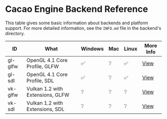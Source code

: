 # Cacao Engine Backend Reference

This table gives some basic information about backends and platform support. For more detailed information, see the `INFO.md` file in the backend's directory.

| ID | What | Windows | Mac | Linux | More Info |
| -- | ---- | ------- | --- | ----- | --------- |
| gl-glfw | OpenGL 4.1 Core Profile, GLFW | ✅ | ❔ | ✅ | [View](backends/gl-glfw/INFO.md) |
| gl-sdl | OpenGL 4.1 Core Profile, SDL | ✅ | ❔ | ✅ | [View](backends/gl-sdl/INFO.md) |
| vk-glfw | Vulkan 1.2 with Extensions, GLFW | ❔ | ❔ | ❔ | [View](backends/vk-glfw/INFO.md) |
| vk-sdl | Vulkan 1.2 with Extensions, SDL | ❔ | ❔ | ❔ | [View](backends/vk-sdl/INFO.md) |